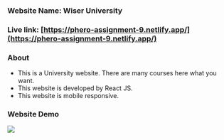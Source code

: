 ### Website Name: Wiser University
### Live link: [https://phero-assignment-9.netlify.app/](https://phero-assignment-9.netlify.app/)
### About

- This is a University website. There are many courses here what you want.
- This website is developed by React JS.
- This website is mobile responsive.

### Website Demo
![](https://i.ibb.co/smQh5YM/Wiser-University-Google-Chrome-10-4-2021-4-30-45-PM-2.png)
